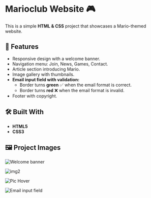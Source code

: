 # Marioclub Website 🎮

This is a simple **HTML & CSS** project that showcases a Mario-themed website.

## 📌 Features
- Responsive design with a welcome banner.
- Navigation menu: Join, News, Games, Contact.
- Article section introducing Mario.
- Image gallery with thumbnails.
- **Email input field with validation:**
  - Border turns **green** ✅ when the email format is correct.
  - Border turns **red** ❌ when the email format is invalid.
- Footer with copyright.

## 🛠️ Built With
- **HTML5**
- **CSS3**

## 🖼️ Project Images
![Welcome banner](img/screenshot-1)

![img2](screenshot-2.png)

![Pic Hover](screenshot-3)

![Email input field](img/screenshot-4.png)


